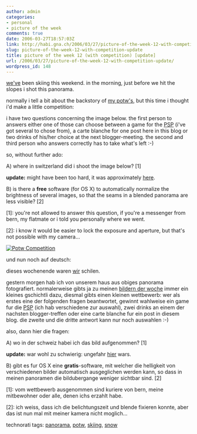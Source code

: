 ```yaml
---
author: admin
categories:
- personal
- picture of the week
comments: true
date: 2006-03-27T18:57:03Z
link: http://habi.gna.ch/2006/03/27/picture-of-the-week-12-with-competition-update/
slug: picture-of-the-week-12-with-competition-update
title: picture of the week 12 (with competition) [update]
url: /2006/03/27/picture-of-the-week-12-with-competition-update/
wordpress_id: 148
---
```


[we've](http://velokurierbern.ch/) been skiing this weekend. in the morning, just before we hit the slopes i shot this panorama.
  
normally i tell a bit about the backstory of [my potw's](http://habi.gna.ch/blog/archives/cat_picture_of_the_week.html), but this time i thought i'd make a little competition:
  
i have two questions concerning the image below. the first person to answers either one of those can choose between a game for the [PSP](http://www.yourpsp.com/) (i've got several to chose from), a carte blanche for one post here in this blog or two drinks of his/her choice at the next blogger-meeting. the second and third person who answers correctly has to take what's left :-)
  
so, without further ado:



A) where in switzerland  did i shoot the image below? [1]



**update:** might have been too hard, it was approximately [here](http://map.search.ch/grindelwald?x=855&y=-541&e=1).
  
B) is there a **free** software (for OS X) to automatically normalize the brightness of several images, so that the seams in a blended panorama are less visible? [2]



[1]: you're not allowed to answer this question, if you're a messenger from bern, my flatmate or i told you personally where we went.
  
[2]: i know it would be easier to lock the exposure and aperture, but that's not possible with my camera...



[![Potw Competition](http://habi.gna.ch/blog/images/potw_competition-tm.jpg)](http://habi.gna.ch/blog/images/potw_competition.jpg)



und nun noch auf deutsch:
  
dieses wochenende waren [wir](http://velokurierbern.ch/) schilen.
  
gestern morgen hab ich von unserem haus aus obiges panorama fotografiert. normalerweise gibts ja zu meinen [bildern der woche](http://habi.gna.ch/blog/archives/cat_picture_of_the_week.html) immer ein kleines gschichtli dazu, diesmal gibts einen kleinen wettbewerb: wer als erstes eine der folgenden fragen beantwortet, gewinnt wahlweise ein game fur die [PSP](http://www.yourpsp.com/) (ich hab verschiedene zur auswahl), zwei drinks an einem der nachsten blogger-treffen oder eine carte blanche fur ein post in diesem blog. die zweite und die dritte antwort kann nur noch auswahlen :-)



also, dann hier die fragen:



A) wo in der schweiz habei ich das bild aufgenommen? [1]



**update:** war wohl zu schwierig: ungefahr [hier](http://map.search.ch/grindelwald?x=855&y=-541&e=1) wars.
  
B) gibt es fur OS X eine **gratis**-software, mit welcher die helligkeit von verschiedenen bilder automatisch ausgeglichen werden kann, so dass in meinen panoramen die bildubergange weniger sichtbar sind. [2]



[1]:  vom wettbewerb ausgenommen sind kuriere von bern, meine mitbewohner oder alle, denen ichs erzahlt habe.
  
[2]: ich weiss, dass ich die belichtungszeit und blende fixieren konnte, aber das ist nun mal mit meiner kamera nicht moglich...





technorati tags: [panorama](http://www.technorati.com/tag/panorama), [potw](http://www.technorati.com/tag/potw), [skiing](http://www.technorati.com/tag/skiing), [snow](http://www.technorati.com/tag/snow)

